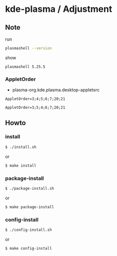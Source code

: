 
# kde-plasma / Adjustment


## Note

run

``` sh
plasmashell --version
```

show

```
plasmashell 5.25.5
```

### AppletOrder

* plasma-org.kde.plasma.desktop-appletsrc

```
AppletOrder=3;4;5;6;7;20;21
```

```
AppletOrder=3;5;4;6;7;20;21
```


## Howto


### install

``` sh
$ ./install.sh
```

or

``` sh
$ make install
```


### package-install

``` sh
$ ./package-install.sh
```

or

``` sh
$ make package-install
```


### config-install

``` sh
$ ./config-install.sh
```

or

``` sh
$ make config-install
```
